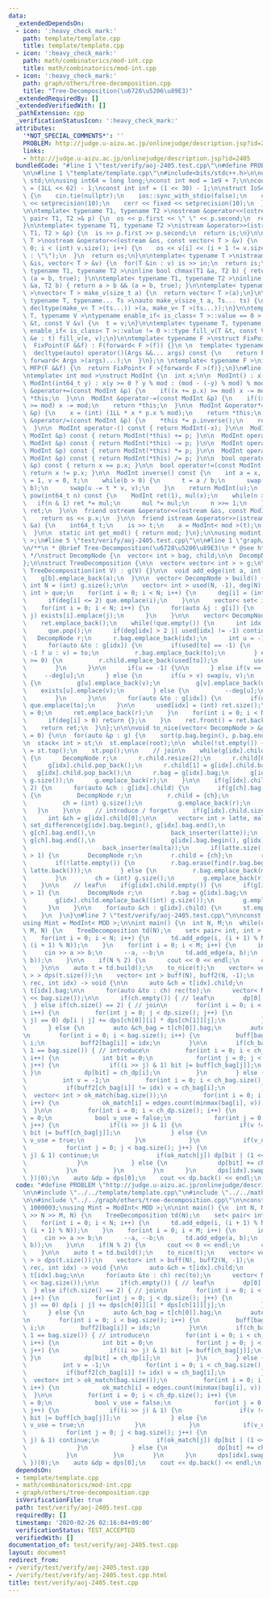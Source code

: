 ```yaml
---
data:
  _extendedDependsOn:
  - icon: ':heavy_check_mark:'
    path: template/template.cpp
    title: template/template.cpp
  - icon: ':heavy_check_mark:'
    path: math/combinatorics/mod-int.cpp
    title: math/combinatorics/mod-int.cpp
  - icon: ':heavy_check_mark:'
    path: graph/others/tree-decomposition.cpp
    title: "Tree-Decomposition(\u6728\u5206\u89E3)"
  _extendedRequiredBy: []
  _extendedVerifiedWith: []
  _pathExtension: cpp
  _verificationStatusIcon: ':heavy_check_mark:'
  attributes:
    '*NOT_SPECIAL_COMMENTS*': ''
    PROBLEM: http://judge.u-aizu.ac.jp/onlinejudge/description.jsp?id=2405
    links:
    - http://judge.u-aizu.ac.jp/onlinejudge/description.jsp?id=2405
  bundledCode: "#line 1 \"test/verify/aoj-2405.test.cpp\"\n#define PROBLEM \"http://judge.u-aizu.ac.jp/onlinejudge/description.jsp?id=2405\"\
    \n\n#line 1 \"template/template.cpp\"\n#include<bits/stdc++.h>\n\nusing namespace\
    \ std;\n\nusing int64 = long long;\nconst int mod = 1e9 + 7;\n\nconst int64 infll\
    \ = (1LL << 62) - 1;\nconst int inf = (1 << 30) - 1;\n\nstruct IoSetup {\n  IoSetup()\
    \ {\n    cin.tie(nullptr);\n    ios::sync_with_stdio(false);\n    cout << fixed\
    \ << setprecision(10);\n    cerr << fixed << setprecision(10);\n  }\n} iosetup;\n\
    \n\ntemplate< typename T1, typename T2 >\nostream &operator<<(ostream &os, const\
    \ pair< T1, T2 >& p) {\n  os << p.first << \" \" << p.second;\n  return os;\n\
    }\n\ntemplate< typename T1, typename T2 >\nistream &operator>>(istream &is, pair<\
    \ T1, T2 > &p) {\n  is >> p.first >> p.second;\n  return is;\n}\n\ntemplate< typename\
    \ T >\nostream &operator<<(ostream &os, const vector< T > &v) {\n  for(int i =\
    \ 0; i < (int) v.size(); i++) {\n    os << v[i] << (i + 1 != v.size() ? \" \"\
    \ : \"\");\n  }\n  return os;\n}\n\ntemplate< typename T >\nistream &operator>>(istream\
    \ &is, vector< T > &v) {\n  for(T &in : v) is >> in;\n  return is;\n}\n\ntemplate<\
    \ typename T1, typename T2 >\ninline bool chmax(T1 &a, T2 b) { return a < b &&\
    \ (a = b, true); }\n\ntemplate< typename T1, typename T2 >\ninline bool chmin(T1\
    \ &a, T2 b) { return a > b && (a = b, true); }\n\ntemplate< typename T = int64\
    \ >\nvector< T > make_v(size_t a) {\n  return vector< T >(a);\n}\n\ntemplate<\
    \ typename T, typename... Ts >\nauto make_v(size_t a, Ts... ts) {\n  return vector<\
    \ decltype(make_v< T >(ts...)) >(a, make_v< T >(ts...));\n}\n\ntemplate< typename\
    \ T, typename V >\ntypename enable_if< is_class< T >::value == 0 >::type fill_v(T\
    \ &t, const V &v) {\n  t = v;\n}\n\ntemplate< typename T, typename V >\ntypename\
    \ enable_if< is_class< T >::value != 0 >::type fill_v(T &t, const V &v) {\n  for(auto\
    \ &e : t) fill_v(e, v);\n}\n\ntemplate< typename F >\nstruct FixPoint : F {\n\
    \  FixPoint(F &&f) : F(forward< F >(f)) {}\n \n  template< typename... Args >\n\
    \  decltype(auto) operator()(Args &&... args) const {\n    return F::operator()(*this,\
    \ forward< Args >(args)...);\n  }\n};\n \ntemplate< typename F >\ninline decltype(auto)\
    \ MFP(F &&f) {\n  return FixPoint< F >{forward< F >(f)};\n}\n#line 1 \"math/combinatorics/mod-int.cpp\"\
    \ntemplate< int mod >\nstruct ModInt {\n  int x;\n\n  ModInt() : x(0) {}\n\n \
    \ ModInt(int64_t y) : x(y >= 0 ? y % mod : (mod - (-y) % mod) % mod) {}\n\n  ModInt\
    \ &operator+=(const ModInt &p) {\n    if((x += p.x) >= mod) x -= mod;\n    return\
    \ *this;\n  }\n\n  ModInt &operator-=(const ModInt &p) {\n    if((x += mod - p.x)\
    \ >= mod) x -= mod;\n    return *this;\n  }\n\n  ModInt &operator*=(const ModInt\
    \ &p) {\n    x = (int) (1LL * x * p.x % mod);\n    return *this;\n  }\n\n  ModInt\
    \ &operator/=(const ModInt &p) {\n    *this *= p.inverse();\n    return *this;\n\
    \  }\n\n  ModInt operator-() const { return ModInt(-x); }\n\n  ModInt operator+(const\
    \ ModInt &p) const { return ModInt(*this) += p; }\n\n  ModInt operator-(const\
    \ ModInt &p) const { return ModInt(*this) -= p; }\n\n  ModInt operator*(const\
    \ ModInt &p) const { return ModInt(*this) *= p; }\n\n  ModInt operator/(const\
    \ ModInt &p) const { return ModInt(*this) /= p; }\n\n  bool operator==(const ModInt\
    \ &p) const { return x == p.x; }\n\n  bool operator!=(const ModInt &p) const {\
    \ return x != p.x; }\n\n  ModInt inverse() const {\n    int a = x, b = mod, u\
    \ = 1, v = 0, t;\n    while(b > 0) {\n      t = a / b;\n      swap(a -= t * b,\
    \ b);\n      swap(u -= t * v, v);\n    }\n    return ModInt(u);\n  }\n\n  ModInt\
    \ pow(int64_t n) const {\n    ModInt ret(1), mul(x);\n    while(n > 0) {\n   \
    \   if(n & 1) ret *= mul;\n      mul *= mul;\n      n >>= 1;\n    }\n    return\
    \ ret;\n  }\n\n  friend ostream &operator<<(ostream &os, const ModInt &p) {\n\
    \    return os << p.x;\n  }\n\n  friend istream &operator>>(istream &is, ModInt\
    \ &a) {\n    int64_t t;\n    is >> t;\n    a = ModInt< mod >(t);\n    return (is);\n\
    \  }\n\n  static int get_mod() { return mod; }\n};\n\nusing modint = ModInt< mod\
    \ >;\n#line 5 \"test/verify/aoj-2405.test.cpp\"\n\n#line 1 \"graph/others/tree-decomposition.cpp\"\
    \n/**\n * @brief Tree-Decomposition(\u6728\u5206\u89E3)\n * @see https://ei1333.hateblo.jp/entry/2020/02/12/150319\n\
    \ */\nstruct DecompNode {\n  vector< int > bag, child;\n\n  DecompNode() = default;\n\
    };\n\nstruct TreeDecomposition {\n\n  vector< vector< int > > g;\n\n  explicit\
    \ TreeDecomposition(int V) : g(V) {}\n\n  void add_edge(int a, int b) {\n    g[a].emplace_back(b);\n\
    \    g[b].emplace_back(a);\n  }\n\n  vector< DecompNode > build() {\n    const\
    \ int N = (int) g.size();\n\n    vector< int > used(N, -1), deg(N);\n    queue<\
    \ int > que;\n    for(int i = 0; i < N; i++) {\n      deg[i] = (int) g[i].size();\n\
    \      if(deg[i] <= 2) que.emplace(i);\n    }\n\n    vector< set< int > > exists(N);\n\
    \    for(int i = 0; i < N; i++) {\n      for(auto &j : g[i]) {\n        if(i <\
    \ j) exists[i].emplace(j);\n      }\n    }\n\n    vector< DecompNode > ret;\n\
    \    ret.emplace_back();\n    while(!que.empty()) {\n      int idx = que.front();\n\
    \      que.pop();\n      if(deg[idx] > 2 || used[idx] != -1) continue;\n\n   \
    \   DecompNode r;\n      r.bag.emplace_back(idx);\n      int u = -1, v = -1;\n\
    \      for(auto &to : g[idx]) {\n        if(used[to] == -1) {\n          (u ==\
    \ -1 ? u : v) = to;\n          r.bag.emplace_back(to);\n        } else if(used[to]\
    \ >= 0) {\n          r.child.emplace_back(used[to]);\n          used[to] = -2;\n\
    \        }\n      }\n\n      if(u == -1) {\n\n      } else if(v == -1) {\n   \
    \     --deg[u];\n      } else {\n        if(u > v) swap(u, v);\n        if(!exists[u].count(v))\
    \ {\n          g[u].emplace_back(v);\n          g[v].emplace_back(u);\n      \
    \    exists[u].emplace(v);\n        } else {\n          --deg[u];\n          --deg[v];\n\
    \        }\n      }\n\n      for(auto &to : g[idx]) {\n        if(deg[to] <= 2)\
    \ que.emplace(to);\n      }\n\n      used[idx] = (int) ret.size();\n      deg[idx]\
    \ = 0;\n      ret.emplace_back(r);\n    }\n    for(int i = 0; i < N; i++) {\n\
    \      if(deg[i] > 0) return {};\n    }\n    ret.front() = ret.back();\n    ret.pop_back();\n\
    \    return ret;\n  }\n};\n\n\nvoid to_nice(vector< DecompNode > &g, int root\
    \ = 0) {\n\n  for(auto &p : g) {\n    sort(p.bag.begin(), p.bag.end());\n  }\n\
    \n  stack< int > st;\n  st.emplace(root);\n\n  while(!st.empty()) {\n    int idx\
    \ = st.top();\n    st.pop();\n\n    // join\n    while(g[idx].child.size() > 2)\
    \ {\n      DecompNode r;\n      r.child.resize(2);\n      r.child[0] = g[idx].child.back();\n\
    \      g[idx].child.pop_back();\n      r.child[1] = g[idx].child.back();\n   \
    \   g[idx].child.pop_back();\n      r.bag = g[idx].bag;\n      g[idx].child.emplace_back((int)\
    \ g.size());\n      g.emplace_back(r);\n    }\n\n    if(g[idx].child.size() ==\
    \ 2) {\n      for(auto &ch : g[idx].child) {\n        if(g[ch].bag != g[idx].bag)\
    \ {\n          DecompNode r;\n          r.child = {ch};\n          r.bag = g[idx].bag;\n\
    \          ch = (int) g.size();\n          g.emplace_back(r);\n        }\n   \
    \   }\n    }\n\n    // introduce / forget\n    if(g[idx].child.size() == 1) {\n\
    \      int &ch = g[idx].child[0];\n\n      vector< int > latte, malta;\n     \
    \ set_difference(g[idx].bag.begin(), g[idx].bag.end(),\n                     g[ch].bag.begin(),\
    \ g[ch].bag.end(),\n                     back_inserter(latte));\n      set_difference(g[ch].bag.begin(),\
    \ g[ch].bag.end(),\n                     g[idx].bag.begin(), g[idx].bag.end(),\n\
    \                     back_inserter(malta));\n      if(latte.size() + malta.size()\
    \ > 1) {\n        DecompNode r;\n        r.child = {ch};\n        r.bag = g[idx].bag;\n\
    \        if(!latte.empty()) {\n          r.bag.erase(find(r.bag.begin(), r.bag.end(),\
    \ latte.back()));\n        } else {\n          r.bag.emplace_back(malta.back());\n\
    \        }\n        ch = (int) g.size();\n        g.emplace_back(r);\n      }\n\
    \    }\n\n    // leaf\n    if(g[idx].child.empty()) {\n      if(g[idx].bag.size()\
    \ > 1) {\n        DecompNode r;\n        r.bag = g[idx].bag;\n        r.bag.pop_back();\n\
    \        g[idx].child.emplace_back((int) g.size());\n        g.emplace_back(r);\n\
    \      }\n    }\n\n    for(auto &ch : g[idx].child) {\n      st.emplace(ch);\n\
    \    }\n  }\n}\n#line 7 \"test/verify/aoj-2405.test.cpp\"\n\nconst int MOD = 1000003;\n\
    using Mint = ModInt< MOD >;\n\nint main() {\n  int N, M;\n  while(cin >> N >>\
    \ M, N) {\n    TreeDecomposition td(N);\n    set< pair< int, int > > edges;\n\
    \    for(int i = 0; i < N; i++) {\n      td.add_edge(i, (i + 1) % N);\n      edges.emplace(minmax(i,\
    \ (i + 1) % N));\n    }\n    for(int i = 0; i < M; i++) {\n      int a, b;\n \
    \     cin >> a >> b;\n      --a, --b;\n      td.add_edge(a, b);\n      edges.emplace(minmax(a,\
    \ b));\n    }\n\n    if(N % 2) {\n      cout << 0 << endl;\n      continue;\n\
    \    }\n\n    auto t = td.build();\n    to_nice(t);\n    vector< vector< Mint\
    \ > > dps(t.size());\n    vector< int > buff(N), buff2(N, -1);\n    MFP([&](auto\
    \ rec, int idx) -> void {\n\n      auto &ch = t[idx].child;\n      auto &bag =\
    \ t[idx].bag;\n\n      for(auto &to : ch) rec(to);\n      vector< Mint > dp(1\
    \ << bag.size());\n\n      if(ch.empty()) { // leaf\n        dp[0] = 1;\n    \
    \  } else if(ch.size() == 2) { // join\n        for(int i = 0; i < dp.size();\
    \ i++) {\n          for(int j = 0; j < dp.size(); j++) {\n            if((i &\
    \ j) == 0) dp[i | j] += dps[ch[0]][i] * dps[ch[1]][j];\n          }\n        }\n\
    \      } else {\n        auto &ch_bag = t[ch[0]].bag;\n        auto &ch_dp = dps[ch[0]];\n\
    \n        for(int i = 0; i < bag.size(); i++) {\n          buff[bag[i]] = 1 <<\
    \ i;\n          buff2[bag[i]] = idx;\n        }\n\n        if(ch_bag.size() +\
    \ 1 == bag.size()) { // introduce\n          for(int i = 0; i < ch_dp.size();\
    \ i++) {\n            int bit = 0;\n            for(int j = 0; j < ch_bag.size();\
    \ j++) {\n              if((i >> j) & 1) bit |= buff[ch_bag[j]];\n           \
    \ }\n            dp[bit] = ch_dp[i];\n          }\n        } else { // forget\n\
    \          int v = -1;\n          for(int i = 0; i < ch_bag.size(); i++) {\n \
    \           if(buff2[ch_bag[i]] != idx) v = ch_bag[i];\n          }\n        \
    \  vector< int > ok_match(bag.size());\n          for(int i = 0; i < bag.size();\
    \ i++) {\n            ok_match[i] = edges.count(minmax(bag[i], v));\n        \
    \  }\n\n          for(int i = 0; i < ch_dp.size(); i++) {\n            int bit\
    \ = 0;\n            bool v_use = false;\n            for(int j = 0; j < ch_bag.size();\
    \ j++) {\n              if((i >> j) & 1) {\n                if(v != ch_bag[j])\
    \ bit |= buff[ch_bag[j]];\n              } else {\n                if(v == ch_bag[j])\
    \ v_use = true;\n              }\n            }\n            if(v_use) {\n   \
    \           for(int j = 0; j < bag.size(); j++) {\n                if((bit >>\
    \ j) & 1) continue;\n                if(ok_match[j]) dp[bit | (1 << j)] += ch_dp[i];\n\
    \              }\n            } else {\n              dp[bit] += ch_dp[i];\n \
    \           }\n          }\n        }\n      }\n      dps[idx].swap(dp);\n   \
    \ })(0);\n    auto &dp = dps[0];\n    cout << dp.back() << endl;\n  }\n}\n\n"
  code: "#define PROBLEM \"http://judge.u-aizu.ac.jp/onlinejudge/description.jsp?id=2405\"\
    \n\n#include \"../../template/template.cpp\"\n#include \"../../math/combinatorics/mod-int.cpp\"\
    \n\n#include \"../../graph/others/tree-decomposition.cpp\"\n\nconst int MOD =\
    \ 1000003;\nusing Mint = ModInt< MOD >;\n\nint main() {\n  int N, M;\n  while(cin\
    \ >> N >> M, N) {\n    TreeDecomposition td(N);\n    set< pair< int, int > > edges;\n\
    \    for(int i = 0; i < N; i++) {\n      td.add_edge(i, (i + 1) % N);\n      edges.emplace(minmax(i,\
    \ (i + 1) % N));\n    }\n    for(int i = 0; i < M; i++) {\n      int a, b;\n \
    \     cin >> a >> b;\n      --a, --b;\n      td.add_edge(a, b);\n      edges.emplace(minmax(a,\
    \ b));\n    }\n\n    if(N % 2) {\n      cout << 0 << endl;\n      continue;\n\
    \    }\n\n    auto t = td.build();\n    to_nice(t);\n    vector< vector< Mint\
    \ > > dps(t.size());\n    vector< int > buff(N), buff2(N, -1);\n    MFP([&](auto\
    \ rec, int idx) -> void {\n\n      auto &ch = t[idx].child;\n      auto &bag =\
    \ t[idx].bag;\n\n      for(auto &to : ch) rec(to);\n      vector< Mint > dp(1\
    \ << bag.size());\n\n      if(ch.empty()) { // leaf\n        dp[0] = 1;\n    \
    \  } else if(ch.size() == 2) { // join\n        for(int i = 0; i < dp.size();\
    \ i++) {\n          for(int j = 0; j < dp.size(); j++) {\n            if((i &\
    \ j) == 0) dp[i | j] += dps[ch[0]][i] * dps[ch[1]][j];\n          }\n        }\n\
    \      } else {\n        auto &ch_bag = t[ch[0]].bag;\n        auto &ch_dp = dps[ch[0]];\n\
    \n        for(int i = 0; i < bag.size(); i++) {\n          buff[bag[i]] = 1 <<\
    \ i;\n          buff2[bag[i]] = idx;\n        }\n\n        if(ch_bag.size() +\
    \ 1 == bag.size()) { // introduce\n          for(int i = 0; i < ch_dp.size();\
    \ i++) {\n            int bit = 0;\n            for(int j = 0; j < ch_bag.size();\
    \ j++) {\n              if((i >> j) & 1) bit |= buff[ch_bag[j]];\n           \
    \ }\n            dp[bit] = ch_dp[i];\n          }\n        } else { // forget\n\
    \          int v = -1;\n          for(int i = 0; i < ch_bag.size(); i++) {\n \
    \           if(buff2[ch_bag[i]] != idx) v = ch_bag[i];\n          }\n        \
    \  vector< int > ok_match(bag.size());\n          for(int i = 0; i < bag.size();\
    \ i++) {\n            ok_match[i] = edges.count(minmax(bag[i], v));\n        \
    \  }\n\n          for(int i = 0; i < ch_dp.size(); i++) {\n            int bit\
    \ = 0;\n            bool v_use = false;\n            for(int j = 0; j < ch_bag.size();\
    \ j++) {\n              if((i >> j) & 1) {\n                if(v != ch_bag[j])\
    \ bit |= buff[ch_bag[j]];\n              } else {\n                if(v == ch_bag[j])\
    \ v_use = true;\n              }\n            }\n            if(v_use) {\n   \
    \           for(int j = 0; j < bag.size(); j++) {\n                if((bit >>\
    \ j) & 1) continue;\n                if(ok_match[j]) dp[bit | (1 << j)] += ch_dp[i];\n\
    \              }\n            } else {\n              dp[bit] += ch_dp[i];\n \
    \           }\n          }\n        }\n      }\n      dps[idx].swap(dp);\n   \
    \ })(0);\n    auto &dp = dps[0];\n    cout << dp.back() << endl;\n  }\n}\n\n"
  dependsOn:
  - template/template.cpp
  - math/combinatorics/mod-int.cpp
  - graph/others/tree-decomposition.cpp
  isVerificationFile: true
  path: test/verify/aoj-2405.test.cpp
  requiredBy: []
  timestamp: '2020-02-26 02:16:04+09:00'
  verificationStatus: TEST_ACCEPTED
  verifiedWith: []
documentation_of: test/verify/aoj-2405.test.cpp
layout: document
redirect_from:
- /verify/test/verify/aoj-2405.test.cpp
- /verify/test/verify/aoj-2405.test.cpp.html
title: test/verify/aoj-2405.test.cpp
---
```

